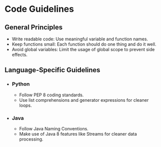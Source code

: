 # Code Guidelines

## General Principles
- Write readable code: Use meaningful variable and function names.
- Keep functions small: Each function should do one thing and do it well.
- Avoid global variables: Limit the usage of global scope to prevent side effects.

## Language-Specific Guidelines
- ### Python
  - Follow PEP 8 coding standards.
  - Use list comprehensions and generator expressions for cleaner loops.
- ### Java
  - Follow Java Naming Conventions.
  - Make use of Java 8 features like Streams for cleaner data processing.
